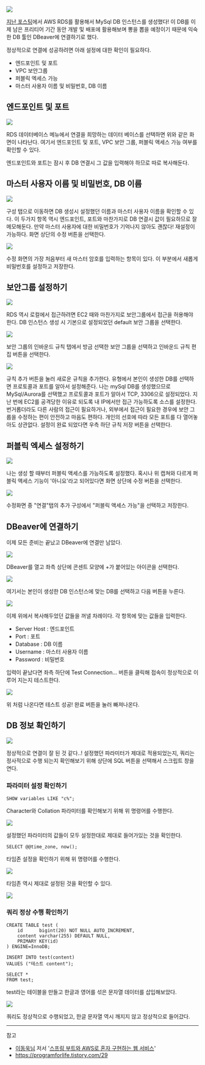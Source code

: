 ![](https://imagedelivery.net/v7-TZByhOiJbNM9RaUdzSA/6b370a92-9d07-4ae1-7adf-6342b0e8fa00/public)

[지난 포스팅](https://velog.io/@shawnhansh/AWS-RDSmySql-%ED%94%84%EB%A6%AC%ED%8B%B0%EC%96%B4-%EC%83%9D%EC%84%B1%ED%95%98%EA%B8%B0)에서 AWS RDS를 활용해서 MySql DB 인스턴스를 생성했다!
이 DB를 이제 남은 프리티어 기간 동안 개발 및 배포에 활용해보며 뽕을 뽑을 예정이기 때문에 익숙한 DB 툴인 DBeaver에 연결하기로 했다.

정상적으로 연결에 성공하려면 아래 설정에 대한 확인이 필요하다.
- 엔드포인트 및 포트
- VPC 보안그룹
- 퍼블릭 엑세스 가능
- 마스터 사용자 이름 및 비밀번호, DB 이름

## 엔드포인트 및 포트

![](https://imagedelivery.net/v7-TZByhOiJbNM9RaUdzSA/c0484d3e-de5d-4aff-12fe-bdd3e50e8400/public)

RDS 데이터베이스 메뉴에서 연결을 희망하는 데이터 베이스를 선택하면 위와 같은 화면이 나타난다.
여기서 엔드포인트 및 포트, VPC 보안 그룹, 퍼블릭 액세스 가능 여부를 확인할 수 있다.

엔드포인트와 포트는 잠시 후 DB 연결시 그 값을 입력해야 하므로 따로 복사해둔다.

## 마스터 사용자 이름 및 비밀번호, DB 이름

![](https://imagedelivery.net/v7-TZByhOiJbNM9RaUdzSA/d93f342b-e0d8-4e98-a9ed-4402c3b03900/public)

구성 탭으로 이동하면 DB 생성시 설정했던 이름과 마스터 사용자 이름을 확인할 수 있다.
이 두가지 항목 역시 엔드포인트, 포트와 마찬가지로 DB 연결시 값이 필요하므로 잘 메모해둔다.
만약 마스터 사용자에 대한 비밀번호가 기억나지 않아도 괜찮다!
재설정이 가능하다. 화면 상단의 수정 버튼을 선택한다.

![](https://imagedelivery.net/v7-TZByhOiJbNM9RaUdzSA/35310838-b516-4e96-f200-939edc244700/public)

수정 화면의 가장 처음부터 새 마스터 암호를 입력하는 항목이 있다.
이 부분에서 새롭게 비밀번호를 설정하고 저장한다.

## 보안그룹 설정하기

![](https://imagedelivery.net/v7-TZByhOiJbNM9RaUdzSA/2545f8c4-4a74-47aa-7d40-7ee42a1d0400/public)

RDS 역시 로컬에서 접근하려면 EC2 때와 마찬가지로 보안그룹에서 접근을 허용해야 한다.
DB 인스턴스 생성 시 기본으로 설정되었던 default 보안 그룹을 선택한다.

![](https://imagedelivery.net/v7-TZByhOiJbNM9RaUdzSA/c1cba658-5c7b-4587-4246-4307f7c46a00/public)

보안 그룹의 인바운드 규칙 탭에서 방금 선택한 보안 그룹을 선택하고 인바운드 규칙 편집 버튼을 선택한다.

![](https://imagedelivery.net/v7-TZByhOiJbNM9RaUdzSA/43e3e612-01b1-4b32-113c-3570ff256700/public)


규칙 추가 버튼을 눌러 새로운 규칙을 추가한다.
유형에서 본인이 생성한 DB를 선택하면 프로토콜과 포트를 알아서 설정해준다.
나는 mySql DB를 생성했으므로 MySql/Aurora를 선택했고 프로토콜과 포트가 알아서 TCP, 3306으로 설정되었다.
지난 번에 EC2를 공격당한 이유로 되도록 내 IP에서만 접근 가능하도록 소스를 설정한다. 번거롭더라도 다른 사람의 접근이 필요하거나, 외부에서 접근이 필요한 경우에 보안 그룹을 수정하는 편이 안전하고 마음도 편하다. 개인의 선호에 따라 모든 포트를 다 열어놓아도 상관없다.
설정이 완료 되었다면 우측 하단 규칙 저장 버튼을 선택한다.

## 퍼블릭 엑세스 설정하기

![](https://imagedelivery.net/v7-TZByhOiJbNM9RaUdzSA/2545f8c4-4a74-47aa-7d40-7ee42a1d0400/public)

나는 생성 할 때부터 퍼블릭 액세스를 가능하도록 설정했다.
혹시나 위 캡쳐와 다르게 퍼블릭 액세스 기능이 '아니요'라고 되어있다면 화면 상단에 수정 버튼을 선택한다.

![](https://imagedelivery.net/v7-TZByhOiJbNM9RaUdzSA/9a7db06b-380b-4597-08ce-0f25a5333100/public)

수정화면 중 "연결"탭의 추가 구성에서 "퍼블릭 액세스 가능"을 선택하고 저장한다.

## DBeaver에 연결하기
이제 모든 준비는 끝났고 DBeaver에 연결만 남았다.

![](https://imagedelivery.net/v7-TZByhOiJbNM9RaUdzSA/4319cf33-beb7-4622-46ea-66ef4b8b0400/public)

DBeaver를 열고 좌측 상단에 콘센트 모양에 +가 붙어있는 아이콘을 선택한다.

![](https://imagedelivery.net/v7-TZByhOiJbNM9RaUdzSA/916f7187-d290-4ca2-05d4-02fdcee0ff00/public)

여기서는 본인이 생성한 DB 인스턴스에 맞는 DB를 선택하고 다음 버튼을 누른다.

![](https://imagedelivery.net/v7-TZByhOiJbNM9RaUdzSA/e19a0ead-66df-4c95-61d6-c0119c317800/public)

이제 위에서 복사해두었던 값들을 꺼낼 차례이다. 각 항목에 맞는 값들을 입력한다.
- Server Host : 엔드포인트
- Port : 포트
- Database : DB 이름
- Username : 마스터 사용자 이름
- Password : 비밀번호

입력이 끝났다면 좌측 하단에 Test Connection... 버튼을 클릭해 접속이 정상적으로 이루어 지는지 테스트한다.

![](https://imagedelivery.net/v7-TZByhOiJbNM9RaUdzSA/2b2a4761-e036-44e6-4cf1-708e90ed4f00/public)

위 처럼 나온다면 테스트 성공!
완료 버튼을 눌러 빠져나온다.

## DB 정보 확인하기

![](https://imagedelivery.net/v7-TZByhOiJbNM9RaUdzSA/87b0453b-c44d-4e82-1e1e-a2a52ac44c00/public)

정상적으로 연결이 잘 된 것 같다..!
설정했던 파라미터가 제대로 적용되었는지, 쿼리는 정사적으로 수행 되는지 확인해보기 위해 상단에 SQL 버튼을 선택해서 스크립트 창을 연다.

### 파라미터 설정 확인하기
```
SHOW variables LIKE "c%";
```
Character와 Collation 파라미터를 확인해보기 위해 위 명령어를 수행한다.

![](https://imagedelivery.net/v7-TZByhOiJbNM9RaUdzSA/908af9fc-6d1e-4226-fe2e-6e16105fd200/public)

설정했던 파라미터의 값들이 모두 설정한대로 제대로 들어가있는 것을 확인한다.

```
SELECT @@time_zone, now();
```
타임존 설정을 확인하기 위해 위 명령어를 수행한다.

![](https://imagedelivery.net/v7-TZByhOiJbNM9RaUdzSA/964343b2-6568-4898-a173-b14d1f9d8c00/public)

타임존 역시 제대로 설정된 것을 확인할 수 있다.

![](https://imagedelivery.net/v7-TZByhOiJbNM9RaUdzSA/0c325800-74ff-43b6-4ec8-065f4afb1c00/public)

### 쿼리 정상 수행 확인하기
```
CREATE TABLE test (
	id 		bigint(20) NOT NULL AUTO_INCREMENT,
	content varchar(255) DEFAULT NULL,
	PRIMARY KEY(id)
) ENGINE=InnoDB;
	
INSERT INTO test(content)
VALUES ("테스트 content");

SELECT *
FROM test;
```
test라는 테이블을 만들고 한글과 영어를 섞은 문자열 데이터를 삽입해보았다.

![](https://imagedelivery.net/v7-TZByhOiJbNM9RaUdzSA/c40b57a4-e562-4ed0-c0bd-ae88a12bcc00/public)

쿼리도 정상적으로 수행되었고, 한글 문자열 역시 깨지지 않고 정상적으로 들어갔다.


---
참고
- [이동욱님](https://jojoldu.tistory.com/) 저서 '[스프링 부트와 AWS로 혼자 구현하는 웹 서비스](http://www.kyobobook.co.kr/product/detailViewKor.laf?ejkGb=KOR&mallGb=KOR&barcode=9788965402602)'
- https://programforlife.tistory.com/29



